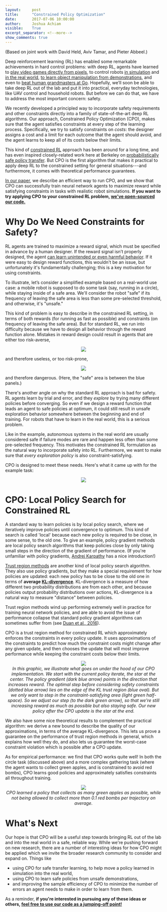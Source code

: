 ```yaml
---
layout:     post
title:      "Constrained Policy Optimization"
date:       2017-07-06 10:00:00
author:     Joshua Achiam
visible:    True
excerpt_separator: <!--more-->
show_comments: true
---
```

(Based on joint work with David Held, Aviv Tamar, and Pieter Abbeel.)

Deep reinforcement learning (RL) has enabled some remarkable achievements in hard control problems: with deep RL, agents have learned to [play video games directly from pixels](https://arxiv.org/abs/1602.01783), to control robots [in simulation](https://arxiv.org/abs/1502.05477) and [in the real world](http://rll.berkeley.edu/deeplearningrobotics/), [to learn object manipulation from demonstrations](https://blog.openai.com/robots-that-learn/), and even to [beat human grandmasters at Go](https://deepmind.com/research/publications/mastering-game-go-deep-neural-networks-tree-search/). Hopefully, we’ll soon be able to take deep RL out of the lab and put it into practical, everyday technologies, like UAV control and household robots. But before we can do that, we have to address the most important concern: safety.

We recently developed a principled way to incorporate safety requirements and other constraints directly into a family of state-of-the-art deep RL algorithms. Our approach, Constrained Policy Optimization (CPO), makes sure that the agent satisfies constraints at every step of the learning process. Specifically, we try to satisfy constraints on _costs_: the designer assigns a cost and a limit for each outcome that the agent should avoid, and the agent learns to keep all of its costs below their limits.

This kind of [constrained RL](http://www-sop.inria.fr/members/Eitan.Altman/TEMP/h.pdf) approach has been around for a long time, and has even inspired closely-related work here at Berkeley on [probabilistically safe policy transfer](https://arxiv.org/abs/1705.05394). But CPO is the first algorithm that makes it practical to apply deep RL to the constrained setting for general situations---and furthermore, it comes with theoretical performance guarantees.


[In our paper](https://arxiv.org/abs/1705.10528), we describe an efficient way to run CPO, and we show that CPO can successfully train neural network agents to maximize reward while satisfying constraints in tasks with realistic robot simulations. **If you want to try applying CPO to your constrained RL problem, [we've open-sourced our code.](https://github.com/jachiam/cpo)**


<!--more-->

# Why Do We Need Constraints for Safety?


RL agents are trained to maximize a reward signal, which must be specified in advance by a human designer. If the reward signal isn’t properly designed, the agent [can learn unintended or even harmful behavior](https://blog.openai.com/faulty-reward-functions/). If it were easy to design reward functions, this wouldn't be an issue, but unfortunately it's fundamentally challenging; this is a key motivation for using constraints.

<!--To illustrate, let’s consider a simplified example based on a real-world use case: an autonomous car which is supposed to drive to its destination and avoid collisions. We'll require that the collision frequency for the car is less than some pre-selected threshold, for the sake of safety. If the frequency of collisions is below that threshold, we’ll consider the car “safe,” and otherwise, it’s “unsafe.”-->

To illustrate, let’s consider a simplified example based on a real-world use case: a mobile robot is supposed to do some task (say, running in a circle), while staying inside of a safe area. We'll consider the robot "safe" if its frequency of leaving the safe area is less than some pre-selected threshold, and otherwise, it's "unsafe."

This kind of problem is easy to describe in the constrained RL setting, in terms of both rewards (for running as fast as possible) and constraints (on frequency of leaving the safe area). But for standard RL, we run into difficulty because we have to design all behavior through the reward function alone. Mistakes in reward design could result in agents that are either too risk-averse,

<p style="text-align:center;">
<img src="http://imgur.com/1IhckPl.gif">
</p>

and therefore useless, or too risk-prone,

<p style="text-align:center;">
<img src="http://imgur.com/jshfjUw.gif">
</p>

and therefore dangerous. (Here, the "safe" area is between the blue panels.)

There's another angle on why the standard RL approach is bad for safety. RL agents learn by trial and error, and they *explore* by trying many different policies before converging. So even if we design a reward function that leads an agent to safe policies at optimum, it could still result in unsafe exploration behavior somewhere between the beginning and end of training. For robots that have to learn in the real world, this is a serious problem.

Like in the example, autonomous systems in the real world are usually considered safe if failure modes are rare and happen less often than some pre-selected frequency. This motivates the constrained RL formulation as the natural way to incorporate safety into RL. Furthermore, we want to make sure that *every exploration policy* is also constraint-satisfying.

CPO is designed to meet these needs. Here's what it came up with for the example task:

<p style="text-align:center;">
<img src="http://imgur.com/Vlvzz7D.gif">
</p>



# CPO: Local Policy Search for Constrained RL

A standard way to learn policies is by local policy search, where we iteratively improve policies until convergence to optimum. This kind of search is called 'local' because each new policy is required to be close, in some sense, to the old one. To give an example, policy gradient methods are local policy search algorithms that keep policies close by only taking small steps in the direction of the gradient of performance. (If you're unfamiliar with policy gradients, [Andrej Karpathy](http://karpathy.github.io/2016/05/31/rl/) has a nice introduction!)

[Trust region methods](https://arxiv.org/abs/1502.05477) are another kind of local policy search algorithm. They also use policy gradients, but they make a special requirement for how policies are updated: each new policy has to be close to the old one in terms of **average [KL-divergence](https://en.wikipedia.org/wiki/Kullback%E2%80%93Leibler_divergence)**. KL-divergence is a measure of how different two probability distributions are from each other, and because policies output probability distributions over actions, KL-divergence is a natural way to measure "distance" between policies.

Trust region methods wind up performing extremely well in practice for training neural network policies, and are able to avoid the issue of performance collapse that standard policy gradient algorithms can sometimes suffer from (see [Duan et al., 2016](https://arxiv.org/abs/1604.06778)).

CPO is a trust region method for constrained RL which approximately enforces the constraints in every policy update. It uses approximations of the constraints to predict how much the constraint costs might change after any given update, and then chooses the update that will most improve performance while keeping the constraint costs below their limits.


<p style="text-align:center;">
<img src="https://media.giphy.com/media/xUA7aNcfe5lpuEYqNq/giphy.gif"><br>
<i>In this graphic, we illustrate what goes on under the hood of our CPO implementation. We start with the current policy iterate, the star at the center. The policy gradient (dark blue arrow) points in the direction that increases reward. The optimal step before considering safety constraints (dotted blue arrow) lies on the edge of the KL trust region (blue oval). But we only want to step in the constraint-satisfying area (light green half-space). So we adjust our step (to the dark green arrow), so that we're still increasing reward as much as possible but also staying safe. Our new policy after the CPO update is the star at the end.</i>
</p>

We also have some nice theoretical results to complement the practical algorithm: we derive a new bound to describe the quality of our approximations, in terms of the average KL-divergence. This lets us prove a guarantee on the performance of trust region methods in general, which explains how well they do, and also lets us guarantee the worst-case constraint violation which is possible after a CPO update.


As for empirical performance: we find that CPO works quite well! In both the circle task (discussed above) and a more complex gathering task (where the agent wants to collect green apples, and is constrained to avoid red bombs), CPO learns good policies and approximately satisfies constraints all throughout training.


<p style="text-align:center;">
<img src="http://imgur.com/82dc6JF.gif"><br>
<i>CPO learned a policy that collects as many green apples as possible, while not being allowed to collect more than 0.1 red bombs per trajectory on average.</i>
</p>


# What's Next

Our hope is that CPO will be a useful step towards bringing RL out of the lab and into the real world in a safe, reliable way. While we're pushing forward on new research, there are a number of interesting ideas for how CPO might be applied which we invite the broader research community to consider and expand on. Things like

* using CPO for safe transfer learning, to help move a policy learned in simulation into the real world,
* using CPO to learn safe policies from unsafe demonstrations,
* and improving the sample efficiency of CPO to minimize the number of errors an agent needs to make in order to learn from them.

As a reminder, **if you're interested in pursuing any of these ideas or others, [feel free to use our code as a jumping-off point!](https://github.com/jachiam/cpo)**
